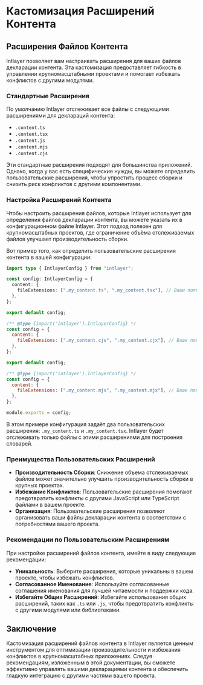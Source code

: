 # Кастомизация Расширений Контента

## Расширения Файлов Контента

Intlayer позволяет вам настраивать расширения для ваших файлов декларации контента. Эта кастомизация предоставляет гибкость в управлении крупномасштабными проектами и помогает избежать конфликтов с другими модулями.

### Стандартные Расширения

По умолчанию Intlayer отслеживает все файлы с следующими расширениями для деклараций контента:

- `.content.ts`
- `.content.tsx`
- `.content.js`
- `.content.mjs`
- `.content.cjs`

Эти стандартные расширения подходят для большинства приложений. Однако, когда у вас есть специфические нужды, вы можете определить пользовательские расширения, чтобы упростить процесс сборки и снизить риск конфликтов с другими компонентами.

### Настройка Расширений Контента

Чтобы настроить расширения файлов, которые Intlayer использует для определения файлов декларации контента, вы можете указать их в конфигурационном файле Intlayer. Этот подход полезен для крупномасштабных проектов, где ограничение объёма отслеживаемых файлов улучшает производительность сборки.

Вот пример того, как определить пользовательские расширения контента в вашей конфигурации:

```typescript fileName="intlayer.config.ts" codeFormat="typescript"
import type { IntlayerConfig } from "intlayer";

const config: IntlayerConfig = {
  content: {
    fileExtensions: [".my_content.ts", ".my_content.tsx"], // Ваши пользовательские расширения
  },
};

export default config;
```

```javascript fileName="intlayer.config.mjs" codeFormat="esm"
/** @type {import('intlayer').IntlayerConfig} */
const config = {
  content: {
    fileExtensions: [".my_content.cjs", ".my_content.cjx"], // Ваши пользовательские расширения
  },
};

export default config;
```

```javascript fileName="intlayer.config.cjs" codeFormat="commonjs"
/** @type {import('intlayer').IntlayerConfig} */
const config = {
  content: {
    fileExtensions: [".my_content.mjs", ".my_content.mjx"], // Ваши пользовательские расширения
  },
};

module.exports = config;
```

В этом примере конфигурация задаёт два пользовательских расширения: `.my_content.ts` и `.my_content.tsx`. Intlayer будет отслеживать только файлы с этими расширениями для построения словарей.

### Преимущества Пользовательских Расширений

- **Производительность Сборки**: Снижение объема отслеживаемых файлов может значительно улучшить производительность сборки в крупных проектах.
- **Избежание Конфликтов**: Пользовательские расширения помогают предотвратить конфликты с другими JavaScript или TypeScript файлами в вашем проекте.
- **Организация**: Пользовательские расширения позволяют организовать ваши файлы декларации контента в соответствии с потребностями вашего проекта.

### Рекомендации по Пользовательским Расширениям

При настройке расширений файлов контента, имейте в виду следующие рекомендации:

- **Уникальность**: Выберите расширения, которые уникальны в вашем проекте, чтобы избежать конфликтов.
- **Согласованное Именование**: Используйте согласованные соглашения именования для лучшей читаемости и поддержки кода.
- **Избегайте Общих Расширений**: Избегайте использования общих расширений, таких как `.ts` или `.js`, чтобы предотвратить конфликты с другими модулями или библиотеками.

## Заключение

Кастомизация расширений файлов контента в Intlayer является ценным инструментом для оптимизации производительности и избежания конфликтов в крупномасштабных приложениях. Следуя рекомендациям, изложенным в этой документации, вы сможете эффективно управлять вашими декларациями контента и обеспечить гладкую интеграцию с другими частями вашего проекта.
